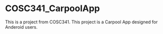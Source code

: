 # COSC341_CarpoolApp
This is a project from COSC341. This project is a Carpool App designed for Anderoid users. 
